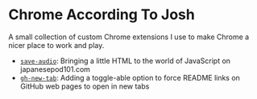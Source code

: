 # Chrome According To Josh

A small collection of custom Chrome extensions I use to make Chrome a nicer place to work and play.

* [`save-audio`](https://github.com/jhunschejones/Chrome-According-To-Josh/tree/main/save-audio): Bringing a little HTML to the world of JavaScript on japanesepod101.com
* [`gh-new-tab`](https://github.com/jhunschejones/Chrome-According-To-Josh/tree/main/gh-new-tab): Adding a toggle-able option to force README links on GitHub web pages to open in new tabs
